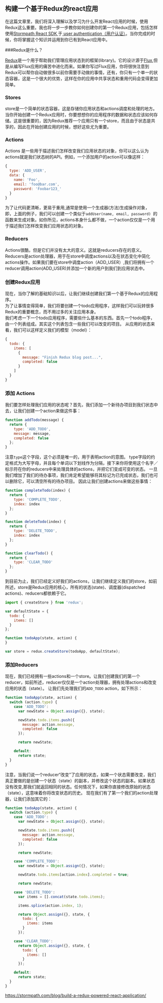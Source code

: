 ## 构建一个基于Redux的react应用
在这篇文章里，我们将深入理解以及学习为什么开发React应用的时候，使用Redux这么重要。我也将一步一步教你如何创建你的第一个Redux应用，包括怎样使用<a href="https://github.com/stormpath/stormpath-sdk-react">Stormpath React SDK </a>于<a href="https://stormpath.com/product/authentication/"> user authentication（用户认证）</a>。当你完成的时候，你将掌握这个知识并运用到你已有到React应用中。

###Redux是什么？

<a href="https://github.com/reactjs/redux">Redux</a>是一个用于帮助我们管理应用状态到的框架(library)。它的设计源于<a href="https://facebook.github.io/react/docs/flux-overview.html">Flux</a>,但是从编写Flux应用的痛苦中进化而来。如果你写过Flux应用，你将很快注意到Redux可以帮你自动做很多以前你需要手动做的事情，还有，你只有一个单一的状态容器，这是一个很大的优势，这样在你的应用中共享状态和重用代码会变得更加简单。

### Stores

store是一个简单的状态容器，这是存储你应用状态和actions调度和处理的地方。当你开始创建一个Redux应用时，你要想想你的应用程序的数据和状态应该如何存储。这是很重要的，因为Redux推荐一个应用只有一个store，而且由于状态是共享的，因此在开始创建应用的时候，想好这些尤为重要。

### Actions

Actions 是一些用于描述我们怎样改变我们应用状态的对象，你可以这么认为actions就是我们状态树的API。例如，一个添加用户的action可以像这样：

```javascript
{
  type: 'ADD_USER',
  data: {
    name: 'Foo',
    email: 'foo@bar.com',
    password: 'Foobar123_'
  }
}
```
为了让代码更清晰，更易于重用,通常是使用一个生成器(方法)生成操作对象，即，上面的例子，我们可以创建一个类似于```addUser(name, email, password) ```的函数来生成对象。如你所见，actions本身什么都不做，一个action仅仅是一个用于描述我们怎样改变我们应用状态的对象。

### Reducers

Actions很酷，但是它们并没有太大的意义。这就是reducers存在的意义。
Reducers是action处理器，用于在store中调度actions以及在状态变化中简化actions操作。如果我们要在store中调度action（ADD_USER）,我们将拥有一个reducer调用action(ADD_USER)并添加一个新的用户到我们到应用状态中。
### 创建Redux应用
现在，当你了解的基础知识以后，让我们继续创建我们第一个基于Redux的应用程序。<br/>
为了让事情变得简单，我们将要创建一个todo应用程序，这样我们可以玩转很多Redux的重要概念，而不用过多的关注应用本身。<br/>
我们考虑一下一个todo应用程序，需要些什么基本的东西。首先一个todo程序，由一个列表组成。其实这个列表包含一些我们可以改变的项目。
从应用的状态来看，我们可以这样定义我们的模型（model）：
```javascript
{
  todo: {
    items: [
      {
        message: "Finish Redux blog post...",
        completed: false
      }
    ]
  }
}
```
### 添加 Actions

我们要怎样处理我们应用的状态呢？首先，我们添加一个新待办项目到我们状态中去，让我们创建一个action来做这件事：
```javascript
function addTodo(message) {
  return {
    type: 'ADD_TODO',
    message: message,
    completed: false
  };
}
```
注意```type```这个字段，这个必须是唯一的，用于表明action的意图。
type字段的约定格式为大写字母，并且每个单词以下划线作为分隔，接下来你将使用这个名字／标示符在你的reducers中来处理具体的actions，并把它们变成可变的状态。
一旦我们增加了我们的待办事项，我们肯定希望能够将其标记为已完成状态，我们也可以删除它，可以清空所有的待办项目。
因此让我们创建actions来做这些事情：
```javascript
function completeTodo(index) {
  return {
    type: 'COMPLETE_TODO',
    index: index
  };
}

function deleteTodo(index) {
  return {
    type: 'DELETE_TODO',
    index: index
  };
}

function clearTodo() {
  return {
    type: 'CLEAR_TODO'
  };
}
```
到目前为止，我们已经定义好我们的actions，让我们继续定义我们的store，如前所述，store是Redux应用的核心，所有的状态(state)、调度器(dispatched actions)、reducers都依赖于它。
```javascript
import { createStore } from 'redux';

var defaultState = {
  todo: {
    items: []
  }
};

function todoApp(state, action) {
}

var store = redux.createStore(todoApp, defaultState);
```
### 添加Reducers
现在，我们已经拥有一些actions和一个store。让我们创建我们的第一个reducer，如前所述，reducer仅仅是一个action处理器，拥有处理actions和改变应用的状态（state）。
让我们先处理我们的```ADD_TODO``` action，如下所示：
```javascript
function todoApp(state, action) {
  switch (action.type) {
    case 'ADD_TODO':
      var newState = Object.assign({}, state);

      newState.todo.items.push({
        message: action.message,
        completed: false
      });

      return newState;

    default:
      return state;
  }
}
```
注意，当我们说一个reducer“改变”了应用的状态，如果一个状态需要改变，我们真正要做的是创建一个状态（state）的副本，并修改这个状态的副本。如果状态没有改变,那我们就返回相同的状态。任何情况下，如果你直接修改原始的状态（state），这意味着你将改变状态的历史。
现在我们有了第一个我们的action处理器，让我们添加其它的：
```javascript
function todoApp(state, action) {
  switch (action.type) {
    case 'ADD_TODO':
      var newState = Object.assign({}, state);

      newState.todo.items.push({
        message: action.message,
        completed: false
      });

      return newState;

    case 'COMPLETE_TODO':
      var newState = Object.assign({}, state);

      newState.todo.items[action.index].completed = true;

      return newState;

    case 'DELETE_TODO':
      var items = [].concat(state.todo.items);

      items.splice(action.index, 1);

      return Object.assign({}, state, {
        todo: {
          items: items
        }
      });

    case 'CLEAR_TODO':
      return Object.assign({}, state, {
        todo: {
          items: []
        }
      });

    default:
      return state;
  }
}
```

https://stormpath.com/blog/build-a-redux-powered-react-application/
